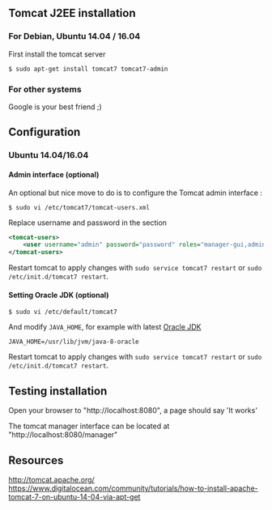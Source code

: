 ## Tomcat J2EE installation

### For Debian, Ubuntu 14.04 / 16.04

First install the tomcat server

```shell
$ sudo apt-get install tomcat7 tomcat7-admin
```

### For other systems

Google is your best friend ;)

## Configuration

### Ubuntu 14.04/16.04

#### Admin interface (optional)

An optional but nice move to do is to configure the Tomcat admin interface : 

```console
$ sudo vi /etc/tomcat7/tomcat-users.xml
```

Replace username and password in the <tomcat-users> section

```xml
<tomcat-users>
    <user username="admin" password="password" roles="manager-gui,admin-gui"/>
</tomcat-users>
```

Restart tomcat to apply changes with `sudo service tomcat7 restart` or `sudo /etc/init.d/tomcat7 restart`.

#### Setting Oracle JDK (optional)

```console
$ sudo vi /etc/default/tomcat7
```

And modify `JAVA_HOME`, for example with latest [Oracle JDK](./install_java.md)

```console
JAVA_HOME=/usr/lib/jvm/java-8-oracle
```

Restart tomcat to apply changes with `sudo service tomcat7 restart` or `sudo /etc/init.d/tomcat7 restart`.

## Testing installation

Open your browser to "http://localhost:8080", a page should say 'It works'

The tomcat manager interface can be located at "http://localhost:8080/manager"

## Resources

http://tomcat.apache.org/
https://www.digitalocean.com/community/tutorials/how-to-install-apache-tomcat-7-on-ubuntu-14-04-via-apt-get

